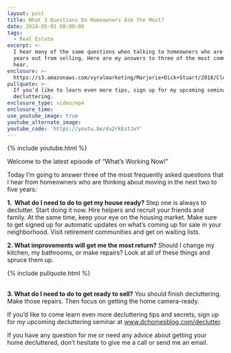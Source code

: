 ```yaml
---
layout: post
title: What 3 Questions Do Homeowners Ask the Most?
date: 2018-05-01 00:00:00
tags:
  - Real Estate
excerpt: >-
  I hear many of the same questions when talking to homeowners who are a few
  years out from selling. Here are my answers to three of the most common ones I
  hear.
enclosure: >-
  https://s3.amazonaws.com/vyralmarketing/Marjorie+Dick+Stuart/2018/Cleveland+Park+Real+Estate-+What+3+Questions+Do+Homeowners+Ask+the+Most%253F.mp4
pullquote: >-
  If you’d like to learn even more tips, sign up for my upcoming seminar on
  decluttering.
enclosure_type: video/mp4
enclosure_time:
use_youtube_image: true
youtube_alternate_image:
youtube_code: 'https://youtu.be/4u2rkEstJxY'
---
```


{% include youtube.html %}

Welcome to the latest episode of “What’s Working Now!”

Today I’m going to answer three of the most frequently asked questions that I hear from homeowners who are thinking about moving in the next two to five years:

**1. &nbsp;What do I need to do to get my house ready?** Step one is always to declutter. Start doing it now. Hire helpers and recruit your friends and family. At the same time, keep your eye on the housing market. Make sure to get signed up for automatic updates on what’s coming up for sale in your neighborhood. Visit retirement communities and get on waiting lists.

**2. What improvements will get me the most return?** Should I change my kitchen, my bathrooms, or make repairs? Look at all of these things and spruce them up.

{% include pullquote.html %}

<br>**3. What do I need to do to get ready to sell?** You should finish decluttering. Make those repairs. Then focus on getting the home camera-ready.

If you’d like to come learn even more decluttering tips and secrets, sign up for my upcoming decluttering seminar at www.dchomesblog.com/declutter.&nbsp;

If you have any question for me or need any advice about getting your home decluttered, don’t hesitate to give me a call or send me an email.&nbsp;